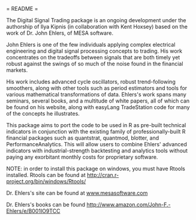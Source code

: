 = README =

The Digital Signal Trading package is an ongoing development under the authorship of Ilya Kipnis (in collaboration with  Kent Hoxsey) based on the work of Dr. John Ehlers, of MESA software. 

John Ehlers is one of the few individuals applying complex electrical engineering and digital signal processing concepts to trading. His work concentrates on the tradeoffs between signals that are both timely yet robust against the swings of so much of the noise found in the financial markets.

His work includes advanced cycle oscillators, robust trend-following smoothers, along with other tools such as period estimators and tools for various mathematical transformations of data. Ehlers's work spans many seminars, several books, and a multitude of white papers, all of which can be found on his website, along with easyLang TradeStation code for many of the concepts he illustrates.

This package aims to port the code to be used in R as pre-built technical indicators in conjunction with the existing family of professionally-built R financial packages such as quantstrat, quantmod, blotter, and PerformanceAnalytics. This will allow users to combine Ehlers' advanced indicators with industrial-strength backtesting and analytics tools without paying any exorbitant monthly costs for proprietary software.

NOTE: in order to install this package on windows, you must have Rtools installed.
Rtools can be found at http://cran.r-project.org/bin/windows/Rtools/

Dr. Ehlers's site can be found at www.mesasoftware.com 

Dr. Ehlers's books can be found http://www.amazon.com/John-F.-Ehlers/e/B001IO9TCC
